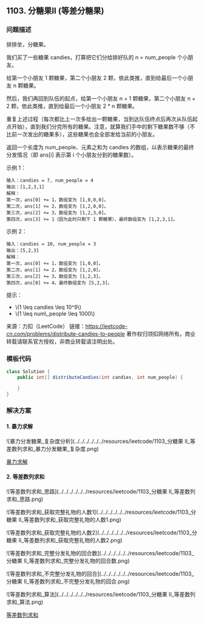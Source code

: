 <script src="https://cdn.bootcss.com/mathjax/2.7.7/MathJax.js?config=TeX-AMS-MML_HTMLorMML"></script>

## 1103. 分糖果II (等差分糖果)

### 问题描述

排排坐，分糖果。

我们买了一些糖果 candies，打算把它们分给排好队的 n = num_people 个小朋友。

给第一个小朋友 1 颗糖果，第二个小朋友 2 颗，依此类推，直到给最后一个小朋友 n 颗糖果。

然后，我们再回到队伍的起点，给第一个小朋友 n + 1 颗糖果，第二个小朋友 n + 2 颗，依此类推，直到给最后一个小朋友 2 * n 颗糖果。

重复上述过程（每次都比上一次多给出一颗糖果，当到达队伍终点后再次从队伍起点开始），直到我们分完所有的糖果。注意，就算我们手中的剩下糖果数不够（不比前一次发出的糖果多），这些糖果也会全部发给当前的小朋友。

返回一个长度为 num_people、元素之和为 candies 的数组，以表示糖果的最终分发情况（即 ans[i] 表示第 i 个小朋友分到的糖果数）。

 

示例 1：

```
输入：candies = 7, num_people = 4
输出：[1,2,3,1]
解释：
第一次，ans[0] += 1，数组变为 [1,0,0,0]。
第二次，ans[1] += 2，数组变为 [1,2,0,0]。
第三次，ans[2] += 3，数组变为 [1,2,3,0]。
第四次，ans[3] += 1（因为此时只剩下 1 颗糖果），最终数组变为 [1,2,3,1]。
```

示例 2：

```
输入：candies = 10, num_people = 3
输出：[5,2,3]
解释：
第一次，ans[0] += 1，数组变为 [1,0,0]。
第二次，ans[1] += 2，数组变为 [1,2,0]。
第三次，ans[2] += 3，数组变为 [1,2,3]。
第四次，ans[0] += 4，最终数组变为 [5,2,3]。
```

提示：

* \\(1 \leq candies \leq 10^9\\)
* \\(1 \leq num\\_people \leq 1000\\)

来源：力扣（LeetCode）
链接：https://leetcode-cn.com/problems/distribute-candies-to-people
著作权归领扣网络所有。商业转载请联系官方授权，非商业转载请注明出处。

### 模板代码

``` java
class Solution {
    public int[] distributeCandies(int candies, int num_people) {

    }
}
```

### 解决方案

#### 1. 暴力求解

![暴力分发糖果_复杂度分析](../../../../../../resources/leetcode/1103_分糖果 II_等差数列求和_暴力分发糖果_复杂度.png)

[暴力求解](qu1103/solu1/Solution.java)

#### 2. 等差数列求和

![等差数列求和_思路](../../../../../../resources/leetcode/1103_分糖果 II_等差数列求和_思路.png)

![等差数列求和_获取完整礼物的人数1](../../../../../../resources/leetcode/1103_分糖果 II_等差数列求和_获取完整礼物的人数1.png)

![等差数列求和_获取完整礼物的人数2](../../../../../../resources/leetcode/1103_分糖果 II_等差数列求和_获取完整礼物的人数2.png)

![等差数列求和_完整分发礼物的回合数](../../../../../../resources/leetcode/1103_分糖果 II_等差数列求和_完整分发礼物的回合数.png)

![等差数列求和_不完整分发礼物的回合](../../../../../../resources/leetcode/1103_分糖果 II_等差数列求和_不完整分发礼物的回合.png)

![等差数列求和_算法](../../../../../../resources/leetcode/1103_分糖果 II_等差数列求和_算法.png)

[等差数列求和](qu1103/solu2/Solution.java)
